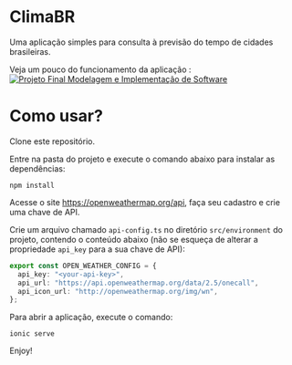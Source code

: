 # ClimaBR

Uma aplicação simples para consulta à previsão do tempo de cidades brasileiras.

Veja um pouco do funcionamento da aplicação : [![Projeto Final Modelagem e Implementação de Software](https://res.cloudinary.com/marcomontalbano/image/upload/v1635462673/video_to_markdown/images/youtube--FJkQuVOSa1w-c05b58ac6eb4c4700831b2b3070cd403.jpg)](https://www.youtube.com/watch?v=FJkQuVOSa1w "Projeto Final Modelagem e Implementação de Software")

# Como usar?

Clone este repositório.

Entre na pasta do projeto e execute o comando abaixo para instalar as dependências:

`npm install`

Acesse o site https://openweathermap.org/api, faça seu cadastro e crie uma chave de API.

Crie um arquivo chamado `api-config.ts` no diretório `src/environment` do projeto, contendo o conteúdo abaixo (não se esqueça de alterar a propriedade `api_key` para a sua chave de API):

```ts
export const OPEN_WEATHER_CONFIG = {
  api_key: "<your-api-key>",
  api_url: "https://api.openweathermap.org/data/2.5/onecall",
  api_icon_url: "http://openweathermap.org/img/wn",
};
```

Para abrir a aplicação, execute o comando:

`ionic serve`

Enjoy!
